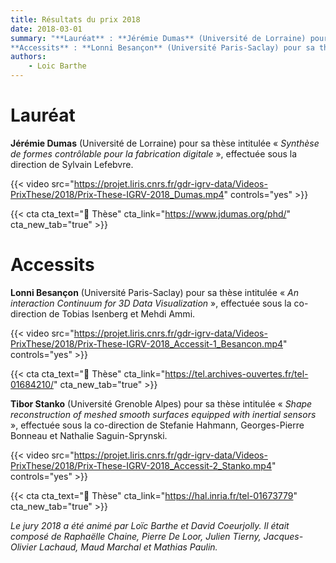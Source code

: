 ```yaml
---
title: Résultats du prix 2018
date: 2018-03-01
summary: "**Lauréat** : **Jérémie Dumas** (Université de Lorraine) pour sa thèse intitulée « *Synthèse de formes contrôlable pour la fabrication digitale* », effectuée sous la direction de Sylvain Lefebvre. <br>
**Accessits** : **Lonni Besançon** (Université Paris-Saclay) pour sa thèse intitulée « *An interaction Continuum for 3D Data Visualization* », effectuée sous la co-direction de Tobias Isenberg et Mehdi Ammi et **Tibor Stanko** (Université Grenoble Alpes) pour sa thèse intitulée « *Shape reconstruction of meshed smooth surfaces equipped with inertial sensors* », effectuée sous la co-direction de Stefanie Hahmann, Georges-Pierre Bonneau et Nathalie Saguin-Sprynski."
authors: 
    - Loic Barthe
---
```


# Lauréat

**Jérémie Dumas** (Université de Lorraine) pour sa thèse intitulée « *Synthèse de formes contrôlable pour la fabrication digitale* », effectuée sous la direction de Sylvain Lefebvre.

{{< video src="https://projet.liris.cnrs.fr/gdr-igrv-data/Videos-PrixThese/2018/Prix-These-IGRV-2018_Dumas.mp4" controls="yes" >}}

{{< cta cta_text="&#x1F4C4; Thèse" cta_link="https://www.jdumas.org/phd/" cta_new_tab="true" >}}

# Accessits

**Lonni Besançon** (Université Paris-Saclay) pour sa thèse intitulée « *An interaction Continuum for 3D Data Visualization* », effectuée sous la co-direction de Tobias Isenberg et Mehdi Ammi.

{{< video src="https://projet.liris.cnrs.fr/gdr-igrv-data/Videos-PrixThese/2018/Prix-These-IGRV-2018_Accessit-1_Besancon.mp4" controls="yes" >}}

{{< cta cta_text="&#x1F4C4; Thèse" cta_link="https://tel.archives-ouvertes.fr/tel-01684210/" cta_new_tab="true" >}}


**Tibor Stanko** (Université Grenoble Alpes) pour sa thèse intitulée « *Shape reconstruction of meshed smooth surfaces equipped with inertial sensors* », effectuée sous la co-direction de Stefanie Hahmann, Georges-Pierre Bonneau et Nathalie Saguin-Sprynski.

{{< video src="https://projet.liris.cnrs.fr/gdr-igrv-data/Videos-PrixThese/2018/Prix-These-IGRV-2018_Accessit-2_Stanko.mp4" controls="yes" >}}

{{< cta cta_text="&#x1F4C4; Thèse" cta_link="https://hal.inria.fr/tel-01673779" cta_new_tab="true" >}}


*Le jury 2018 a été animé par Loïc Barthe et David Coeurjolly. Il était composé de Raphaëlle Chaine, Pierre De Loor, Julien Tierny, Jacques-Olivier Lachaud, Maud Marchal et Mathias Paulin.*